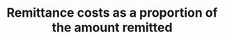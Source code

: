 ---
source_title: null
source_notes: null
published: true  

title: Remittance  costs  as  a  proportion  of  the  amount  remitted
permalink: /10-c-1/
sdg_goal: 10
layout: indicator
indicator: 10.c.1
indicator_variable: null
graph: null
graph_type_description: null
graph_status_notes: UNK
variable_description: null
variable_notes: null
un_designated_tier: '3'
un_custodial_agency: World  Bank
target_id: 10.c
has_metadata: true
rationale_interpretation: >-
  Remittances  are  an  important  private  source  of  income  for  migrant  families.  They  benefit  wider  communities  and  improve  the  human  development  of  migrant  households.  With  total  remittances  going  to  developing  countries  projected  at  USD  454  billion  in  2015,  reaching  the  target  of  reducing  remittances  to  less  than  3%  would  save  more  than  USD  20  billion/year.  The  G20  has  already  committed  to  reducing  the  transfer  costs  of  remittances  (with  5  percentage  points  over  five  years),  the  socalled  5x  5  initiative.  To  monitor  this  commitment,  a  designated  group  in  the  World  bank  was  created  to  monitor  the  implementation  of  this  commitment.
goal_meta_link: 'http://unstats.un.org/sdgs/files/metadata-compilation/Metadata-Goal-10.pdf'
goal_meta_link_page: 14
indicator_name: Remittance  costs  as  a  proportion  of  the  amount  remitted
method_of_computation: >-
  Fees  paid,  including  indirect  costs  for  inflated  exchange  rates,  divided  by  the  amount  remitted.
target: >-
  By  2030,  reduce  to  less  than  3  per  cent  the  transaction  costs  of  migrant  remittances  and  eliminate  remittance  corridors  with  costs  higher  than  5  per  cent.
---